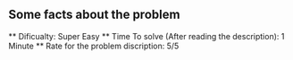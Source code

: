 ## Some facts about the problem
** Dificualty: Super Easy
** Time To solve (After reading the description): 1 Minute
** Rate for the problem discription: 5/5